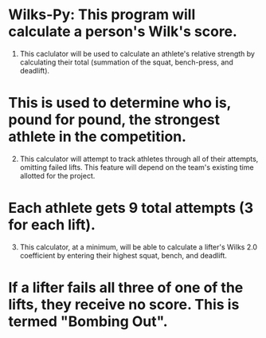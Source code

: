 # Wilks-Py: This program will calculate a person's Wilk's score.
1. This caclulator will be used to calculate an athlete's relative strength by calculating their total (summation of the squat, bench-press, and deadlift).
# This is used to determine who is, pound for pound, the strongest athlete in the competition.
2. This calculator will attempt to track athletes through all of their attempts, omitting failed lifts. This feature will depend on the team's existing time allotted for the project.
# Each athlete gets 9 total attempts (3 for each lift).
3. This calculator, at a minimum, will be able to calculate a lifter's Wilks 2.0 coefficient by entering their highest squat, bench, and deadlift. 
# If a lifter fails all three of one of the lifts, they receive no score. This is termed "Bombing Out".
